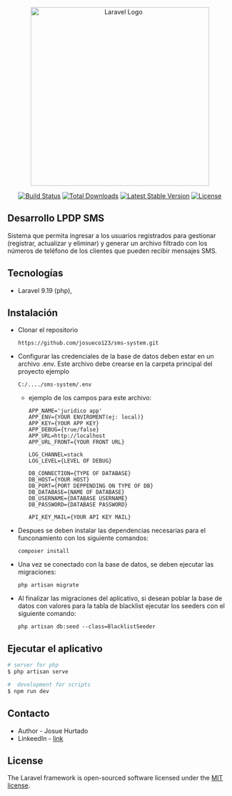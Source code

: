 <p align="center"><a href="https://laravel.com" target="_blank"><img src="https://raw.githubusercontent.com/laravel/art/master/logo-lockup/5%20SVG/2%20CMYK/1%20Full%20Color/laravel-logolockup-cmyk-red.svg" width="400" alt="Laravel Logo"></a></p>

<p align="center">
<a href="https://github.com/laravel/framework/actions"><img src="https://github.com/laravel/framework/workflows/tests/badge.svg" alt="Build Status"></a>
<a href="https://packagist.org/packages/laravel/framework"><img src="https://img.shields.io/packagist/dt/laravel/framework" alt="Total Downloads"></a>
<a href="https://packagist.org/packages/laravel/framework"><img src="https://img.shields.io/packagist/v/laravel/framework" alt="Latest Stable Version"></a>
<a href="https://packagist.org/packages/laravel/framework"><img src="https://img.shields.io/packagist/l/laravel/framework" alt="License"></a>
</p>

## Desarrollo LPDP SMS
Sistema que permita ingresar a los usuarios registrados para gestionar (registrar, actualizar y eliminar) y generar un archivo filtrado con los números de teléfono de los clientes que pueden recibir mensajes SMS. 

## Tecnologías

- Laravel 9.19 (php),

## Instalación

- Clonar el repositorio 
    ```
    https://github.com/josueco123/sms-system.git
    ```
- Configurar las credenciales  de la base de datos deben estar en un archivo .env. Este archivo debe crearse en la carpeta principal del proyecto ejemplo
    ```
    C:/..../sms-system/.env
    ```
    - ejemplo de los campos para este archivo:
        ```
        APP_NAME='juridico app'
        APP_ENV={YOUR ENVIROMENT(ej: local)}
        APP_KEY={YOUR APP KEY}
        APP_DEBUG={true/false}
        APP_URL=http://localhost
        APP_URL_FRONT={YOUR FRONT URL}

        LOG_CHANNEL=stack
        LOG_LEVEL={LEVEL OF DEBUG}

        DB_CONNECTION={TYPE OF DATABASE}
        DB_HOST={YOUR HOST}
        DB_PORT={PORT DEPPENDING ON TYPE OF DB}
        DB_DATABASE={NAME OF DATABASE}
        DB_USERNAME={DATABASE USERNAME}
        DB_PASSWORD={DATABASE PASSWORD}

        API_KEY_MAIL={YOUR API KEY MAIL}
        ```
- Despues se deben instalar las dependencias necesarias para el funconamiento con los siguiente comandos:
    ```
    composer install    
    ```
 - Una vez se conectado con la base de datos, se deben ejecutar las migraciones:
    ```
    php artisan migrate
    ```
- Al finalizar las migraciones del aplicativo, si desean poblar la base de datos con valores para la tabla de blacklist ejecutar los seeders con el siguiente comando:
    ```
    php artisan db:seed --class=BlacklistSeeder
    ```

## Ejecutar el aplicativo

```bash
# server for php
$ php artisan serve

#  development for scripts
$ npm run dev
```

## Contacto

- Author - Josue Hurtado
- LinkeedIn - [link](https://www.linkedin.com/in/josueco/)

## License

The Laravel framework is open-sourced software licensed under the [MIT license](https://opensource.org/licenses/MIT).
